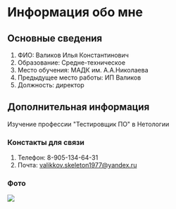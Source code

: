 # Информация обо мне

## Основные сведения

1. ФИО: Валиков Илья Константинович
2. Образование: Средне-техническое
3. Место обучения: МАДК им. А.А.Николаева
4. Предыдущее место работы: ИП Валиков
5. Должность: директор

## Дополнительная информация 

 Изучение профессии "Тестировщик ПО" в Нетологии

 ### Констакты для связи

 1. Телефон: 8-905-134-64-31
 2. Почта: valikkov.skeleton1977@yandex.ru

### Фото
<image src="https://sun9-50.userapi.com/impg/NyKru2GSeJMshW8GWSxwlHLbrWfBOF11r8siNg/POvMCQ5-pTc.jpg?size=1620x2160&quality=95&sign=c6d0e492d46d3fa8d3dab1173afe64bd&type=album">